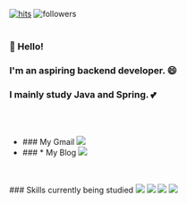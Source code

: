 [![hits](https://hits.seeyoufarm.com/api/count/incr/badge.svg?url=https%3A%2F%2Fgithub.com%2Fohbyul&count_bg=%237A7A7A&title_bg=%23FFADCC&icon=reverbnation.svg&icon_color=%23FF0000&title=hits&edge_flat=false)](https://hits.seeyoufarm.com) ![followers](https://img.shields.io/github/followers/ohbyul?style=social)
<br></br>
### 👋 Hello! 
### I'm an aspiring backend developer. :smile:
### I mainly study Java and Spring. :two_hearts:
<br></br>
<ul>
  <li>### My Gmail <a href="mailto:ksoyoung09@gmail.com"><img src="https://img.shields.io/badge/Gmail-EA4335?style=flat-the-badge&logo=Gmail&logoColor=white"/></a></li>
  <li>### * My Blog <a href="https://ksyy.tistory.com/"><img src="https://img.shields.io/badge/Blog-31B8BB?style=flat-the-badge&logo=blogger&logoColor=white"/></a></li>
</ul>
<br></br>
### Skills currently being studied 
<img src="https://img.shields.io/badge/JAVA-007396?style=flat-the-badge&logo=JAVA&logoColor=white"> <img src="https://img.shields.io/badge/HTML5-E34F26?style=flat-the-badge&logo=HTML5&logoColor=white"> <img src="https://img.shields.io/badge/JSP-007396?style=flat-the-badge&logo=java&logoColor=white"> <img src="https://img.shields.io/badge/SPRING-6DB33F?style=flat-the-badge&logo=SPRING&logoColor=white">

<!--
**soyoungkimm/soyoungkimm** is a ✨ _special_ ✨ repository because its `README.md` (this file) appears on your GitHub profile.

Here are some ideas to get you started:

- 🔭 I’m currently working on ...
- 🌱 I’m currently learning ...
- 👯 I’m looking to collaborate on ...
- 🤔 I’m looking for help with ...
- 💬 Ask me about ...
- 📫 How to reach me: ...
- 😄 Pronouns: ...
- ⚡ Fun fact: ...
-->
